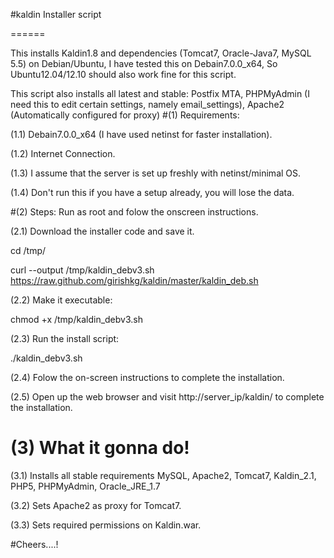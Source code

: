 #kaldin Installer script

======

This installs Kaldin1.8 and dependencies (Tomcat7, Oracle-Java7, MySQL 5.5) on Debian/Ubuntu, I have tested this on Debain7.0.0_x64, So Ubuntu12.04/12.10 should also work fine for this script.

This script also installs all latest and stable: Postfix MTA, PHPMyAdmin (I need this to edit certain settings, namely email_settings), Apache2 (Automatically configured for proxy)
#(1) Requirements:

(1.1) Debain7.0.0_x64 (I have used netinst for faster installation).

(1.2) Internet Connection.

(1.3) I assume that the server is set up freshly with netinst/minimal OS.

(1.4) Don't run this if you have a setup already, you will lose the data.

#(2) Steps: Run as root and folow the onscreen instructions.

(2.1) Download the installer code and save it.

cd /tmp/

curl --output /tmp/kaldin_debv3.sh https://raw.github.com/girishkg/kaldin/master/kaldin_deb.sh

(2.2) Make it executable:

chmod +x /tmp/kaldin_debv3.sh

(2.3) Run the install script: 

./kaldin_debv3.sh

(2.4) Folow the on-screen instructions to complete the installation.

(2.5) Open up the web browser and visit http://server_ip/kaldin/ to complete the installation.

# (3) What it gonna do!

(3.1) Installs all stable requirements MySQL, Apache2, Tomcat7, Kaldin_2.1, PHP5, PHPMyAdmin, Oracle_JRE_1.7

(3.2) Sets Apache2 as proxy for Tomcat7.

(3.3) Sets required permissions on Kaldin.war.

#Cheers....!
